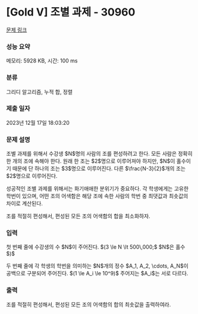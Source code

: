 # [Gold V] 조별 과제 - 30960 

[문제 링크](https://www.acmicpc.net/problem/30960) 

### 성능 요약

메모리: 5928 KB, 시간: 100 ms

### 분류

그리디 알고리즘, 누적 합, 정렬

### 제출 일자

2023년 12월 17일 18:03:20

### 문제 설명

<p>조별 과제를 위해서 수강생 $N$명의 사람의 조를 편성하려고 한다. 모든 사람은 정확히 한 개의 조에 속해야 한다. 원래 한 조는 $2$명으로 이루어져야 하지만, $N$이 홀수이기 때문에 단 하나의 조는 $3$명으로 이루어진다. 다른 $\frac{N-3}{2}$개의 조는 $2$명으로 이루어진다.</p>

<p>성공적인 조별 과제를 위해서는 화기애애한 분위기가 중요하다. 각 학생에게는 고유한 학번이 있으며, 어떤 조의 어색함은 해당 조에 속한 사람의 학번 중 최댓값과 최솟값의 차이로 계산된다.</p>

<p>조를 적절히 편성해서, 편성된 모든 조의 어색함의 합을 최소화하자.</p>

### 입력 

 <p>첫 번째 줄에 수강생의 수 $N$이 주어진다. $(3 \le N \lt 500\,000;$ $N$은 홀수$)$</p>

<p>두 번째 줄에 각 학생의 학번을 의미하는 $N$개의 정수 $A_1, A_2, \cdots, A_N$이 공백으로 구분되어 주어진다. $(1 \le  A_i \le 10^9)$ 주어지는 $A_i$는 서로 다르다.</p>

### 출력 

 <p>조를 적절히 편성해서, 편성된 모든 조의 어색함의 합의 최솟값을 출력하여라.</p>

